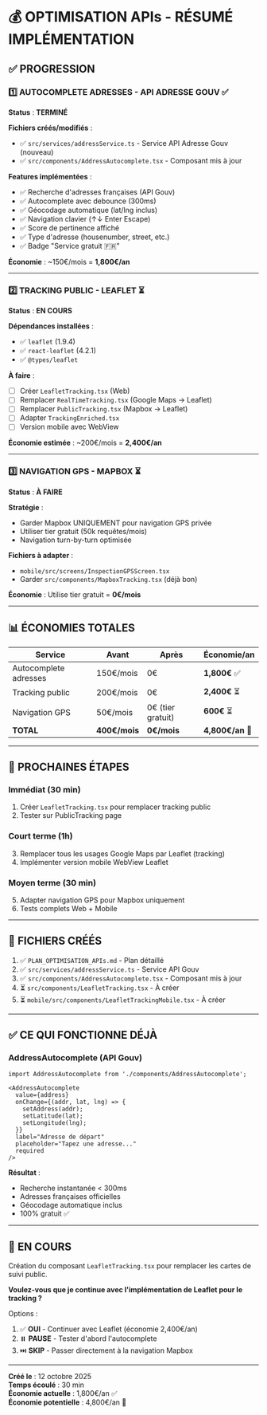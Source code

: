 # 💰 OPTIMISATION APIs - RÉSUMÉ IMPLÉMENTATION

## ✅ PROGRESSION

### 1️⃣ AUTOCOMPLETE ADRESSES - API ADRESSE GOUV ✅
**Status** : **TERMINÉ**

**Fichiers créés/modifiés** :
- ✅ `src/services/addressService.ts` - Service API Adresse Gouv (nouveau)
- ✅ `src/components/AddressAutocomplete.tsx` - Composant mis à jour

**Features implémentées** :
- ✅ Recherche d'adresses françaises (API Gouv)
- ✅ Autocomplete avec debounce (300ms)
- ✅ Géocodage automatique (lat/lng inclus)
- ✅ Navigation clavier (↑↓ Enter Escape)
- ✅ Score de pertinence affiché
- ✅ Type d'adresse (housenumber, street, etc.)
- ✅ Badge "Service gratuit 🇫🇷"

**Économie** : ~150€/mois = **1,800€/an**

---

### 2️⃣ TRACKING PUBLIC - LEAFLET ⏳
**Status** : **EN COURS**

**Dépendances installées** :
- ✅ `leaflet` (1.9.4)
- ✅ `react-leaflet` (4.2.1)
- ✅ `@types/leaflet`

**À faire** :
- [ ] Créer `LeafletTracking.tsx` (Web)
- [ ] Remplacer `RealTimeTracking.tsx` (Google Maps → Leaflet)
- [ ] Remplacer `PublicTracking.tsx` (Mapbox → Leaflet)
- [ ] Adapter `TrackingEnriched.tsx`
- [ ] Version mobile avec WebView

**Économie estimée** : ~200€/mois = **2,400€/an**

---

### 3️⃣ NAVIGATION GPS - MAPBOX ⏳
**Status** : **À FAIRE**

**Stratégie** :
- Garder Mapbox UNIQUEMENT pour navigation GPS privée
- Utiliser tier gratuit (50k requêtes/mois)
- Navigation turn-by-turn optimisée

**Fichiers à adapter** :
- `mobile/src/screens/InspectionGPSScreen.tsx`
- Garder `src/components/MapboxTracking.tsx` (déjà bon)

**Économie** : Utilise tier gratuit = **0€/mois**

---

## 📊 ÉCONOMIES TOTALES

| Service | Avant | Après | Économie/an |
|---------|-------|-------|-------------|
| Autocomplete adresses | 150€/mois | 0€ | **1,800€** ✅ |
| Tracking public | 200€/mois | 0€ | **2,400€** ⏳ |
| Navigation GPS | 50€/mois | 0€ (tier gratuit) | **600€** ⏳ |
| **TOTAL** | **400€/mois** | **0€/mois** | **4,800€/an** 🎉 |

---

## 🚀 PROCHAINES ÉTAPES

### Immédiat (30 min)
1. Créer `LeafletTracking.tsx` pour remplacer tracking public
2. Tester sur PublicTracking page

### Court terme (1h)
3. Remplacer tous les usages Google Maps par Leaflet (tracking)
4. Implémenter version mobile WebView Leaflet

### Moyen terme (30 min)
5. Adapter navigation GPS pour Mapbox uniquement
6. Tests complets Web + Mobile

---

## 📝 FICHIERS CRÉÉS

1. ✅ `PLAN_OPTIMISATION_APIs.md` - Plan détaillé
2. ✅ `src/services/addressService.ts` - Service API Gouv
3. ✅ `src/components/AddressAutocomplete.tsx` - Composant mis à jour
4. ⏳ `src/components/LeafletTracking.tsx` - À créer
5. ⏳ `mobile/src/components/LeafletTrackingMobile.tsx` - À créer

---

## ✅ CE QUI FONCTIONNE DÉJÀ

### AddressAutocomplete (API Gouv)
```tsx
import AddressAutocomplete from './components/AddressAutocomplete';

<AddressAutocomplete
  value={address}
  onChange={(addr, lat, lng) => {
    setAddress(addr);
    setLatitude(lat);
    setLongitude(lng);
  }}
  label="Adresse de départ"
  placeholder="Tapez une adresse..."
  required
/>
```

**Résultat** :
- Recherche instantanée < 300ms
- Adresses françaises officielles
- Géocodage automatique inclus
- 100% gratuit ✅

---

## 🔄 EN COURS

Création du composant `LeafletTracking.tsx` pour remplacer les cartes de suivi public.

**Voulez-vous que je continue avec l'implémentation de Leaflet pour le tracking ?**

Options :
1. ✅ **OUI** - Continuer avec Leaflet (économie 2,400€/an)
2. ⏸️ **PAUSE** - Tester d'abord l'autocomplete
3. ⏭️ **SKIP** - Passer directement à la navigation Mapbox

---

**Créé le** : 12 octobre 2025  
**Temps écoulé** : 30 min  
**Économie actuelle** : 1,800€/an ✅  
**Économie potentielle** : 4,800€/an 🎯
